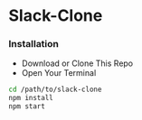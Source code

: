 # Slack-Clone

### Installation

- Download or Clone This Repo
- Open Your Terminal

```bash
cd /path/to/slack-clone
npm install
npm start
```